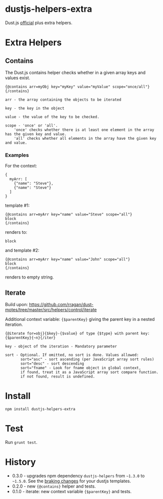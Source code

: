dustjs-helpers-extra
====================

Dust.js [official](https://github.com/linkedin/dustjs-helpers) plus extra helpers.

# Extra Helpers


## Contains

The Dust.js contains helper checks whether in a given array keys and values exist.

```
{@contains arr=myObj key="myKey" value="myValue" scope="once/all"}{/contains}

arr - the array containing the objects to be iterated 

key - the key in the object

value - the value of the key to be checked.

scope - 'once' or 'all'.
    'once' checks whether there is at least one element in the array has the given key and value.
    'all' checks whether all elements in the array have the given key and value.
```

### Examples

For the context:

```
{
  myArr: [
    {"name": "Steve"},
    {"name": "Steve"}
  ]
}
```

template #1:

```
{@contains arr=myArr key="name" value="Steve" scope="all"}
block
{/contains}
```

renders to:

```
block
```

and template #2:

```
{@contains arr=myArr key="name" value="John" scope="all"}
block
{/contains}
```

renders to empty string.


## Iterate

Build upon: https://github.com/rragan/dust-motes/tree/master/src/helpers/control/iterate

Additional context variable: ``{$parentKey}`` giving the parent key in a nested iteration.

```
{@iterate for=obj}{$key}-{$value} of type {$type} with parent key: {$parentKey}{~n}{/iter}

key - object of the iteration - Mandatory parameter

sort - Optional. If omitted, no sort is done. Values allowed:
       sort="asc" - sort ascending (per JavaScript array sort rules)
       sort="desc" - sort descending
       sort="fname" - Look for fname object in global context,
       if found, treat it as a JavaScript array sort compare function.
       if not found, result is undefined.
```


# Install

```
npm install dustjs-helpers-extra
```

# Test

Run ``grunt test``.

# History

* 0.3.0 - upgrades npm dependency ``dustjs-helpers`` from ``~1.3.0`` to ``~1.5.0``. See the [braking changes](https://github.com/linkedin/dustjs-helpers/wiki/Deprecated-Features) for your dustjs templates.
* 0.2.0 - new ``{@contains}`` helper and tests.
* 0.1.0 - iterate: new context variable ``{$parentKey}`` and tests.
